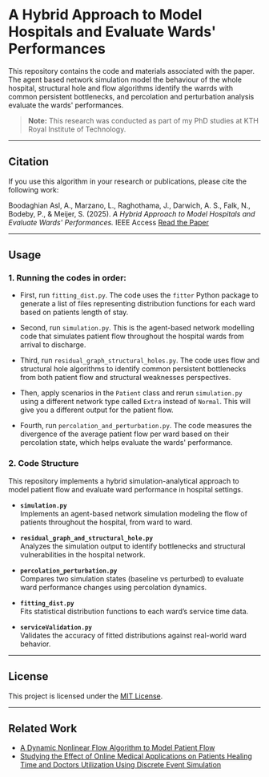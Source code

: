 # A Hybrid Approach to Model Hospitals and Evaluate Wards' Performances

This repository contains the code and materials associated with the paper. The agent based network simulation model the behaviour of the whole hospital, structural hole and flow algorithms identify the warrds with common persistent bottlenecks, and percolation and perturbation analysis evaluate the wards' performances.

> **Note:** This research was conducted as part of my PhD studies at KTH Royal Institute of Technology.

---

## Citation

If you use this algorithm in your research or publications, please cite the following work:

Boodaghian Asl, A., Marzano, L., Raghothama, J., Darwich, A. S., Falk, N., Bodeby, P., & Meijer, S. (2025). *A Hybrid Approach to Model Hospitals and Evaluate Wards' Performances.* IEEE Access 
[Read the Paper](https://ieeexplore.ieee.org/stamp/stamp.jsp?arnumber=11037449)

---

## Usage

### 1. Running the codes in order:

- First, run `fitting_dist.py`. The code uses the `fitter` Python package to generate a list of files representing distribution functions for each ward based on patients length of stay.

- Second, run `simulation.py`. This is the agent-based network modelling code that simulates patient flow throughout the hospital wards from arrival to discharge.

- Third, run `residual_graph_structural_holes.py`. The code uses flow and structural hole algorithms to identify common persistent bottlenecks from both patient flow and structural weaknesses perspectives.

- Then, apply scenarios in the `Patient` class and rerun `simulation.py` using a different network type called `Extra` instead of `Normal`. This will give you a different output for the patient flow.

- Fourth, run `percolation_and_perturbation.py`. The code measures the divergence of the average patient flow per ward based on their percolation state, which helps evaluate the wards' performance.


### 2. Code Structure
This repository implements a hybrid simulation-analytical approach to model patient flow and evaluate ward performance in hospital settings.  

- **`simulation.py`**  
  Implements an agent-based network simulation modeling the flow of patients throughout the hospital, from ward to ward.

- **`residual_graph_and_structural_hole.py`**  
  Analyzes the simulation output to identify bottlenecks and structural vulnerabilities in the hospital network.

- **`percolation_perturbation.py`**  
  Compares two simulation states (baseline vs perturbed) to evaluate ward performance changes using percolation dynamics.

- **`fitting_dist.py`**  
  Fits statistical distribution functions to each ward’s service time data.

- **`serviceValidation.py`**  
  Validates the accuracy of fitted distributions against real-world ward behavior.

---

## License

This project is licensed under the [MIT License](LICENSE).

---

## Related Work

- [A Dynamic Nonlinear Flow Algorithm to Model Patient Flow](https://github.com/arsiboo/Dynamic-Nonlinear-Flow-Algorithm)
- [Studying the Effect of Online Medical Applications on Patients Healing Time and Doctors Utilization Using Discrete Event Simulation](https://github.com/arsiboo/Discrete-Event-Simulation-EHealth)
  

